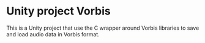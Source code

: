 # Unity project Vorbis
This is a Unity project that use the C wrapper around Vorbis libraries to save and load audio data in Vorbis format.
